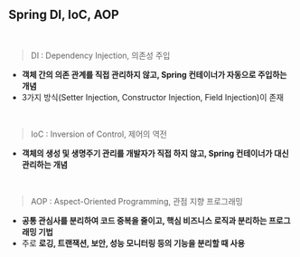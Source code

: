 ## Spring DI, IoC, AOP

<br/>

> DI : Dependency Injection, 의존성 주입
>
- **객체 간의 의존 관계를 직접 관리하지 않고, Spring 컨테이너가 자동으로 주입하는 개념**
- 3가지 방식(Setter Injection, Constructor Injection, Field Injection)이 존재

<br/>

> IoC : Inversion of Control, 제어의 역전
>
- **객체의 생성 및 생명주기 관리를 개발자가 직접 하지 않고, Spring 컨테이너가 대신 관리하는 개념**

<br/>

> AOP : Aspect-Oriented Programming, 관점 지향 프로그래밍
>
- **공통 관심사를 분리하여 코드 중복을 줄이고, 핵심 비즈니스 로직과 분리하는 프로그래밍 기법**
- 주로 **로깅, 트랜잭션, 보안, 성능 모니터링 등의 기능을 분리할 때 사용**